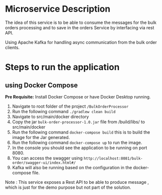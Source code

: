 # Microservice Description

The idea of this service is to be able to consume the messages for the bulk orders processing and to save in the orders Service by interfacing via rest API.

Using Apache Kafka for handling async communication from the bulk order clients.


# Steps to run the application 


## using Docker Compose
 
 **Pre Requisite:** 
  Install Docker Compose or have Docker Desktop running.


1. Navigate to root folder of the project `/BulkOrderProcessor`
2. Run the following command `./gradlew clean build`
3. Navigate to src/main/docker directory
4. Copy the jar `bulk-order-processor-1.0.jar` file from /build/libs/ to src/main/docker
5. Run the following command `docker-compose build` this is to build the image for the Jar generated.
6. Run the following command `docker-compose up` to run the image.
7. In the console you should see the application to be running on port 8080.
8. You can access the swagger using `http://localhost:8081/bulk-order/swagger-ui/index.html#/`
9. Kafka will also be running based on the configuration in the docker-compose file.


Note : This service exposes a Rest API to be able to produce message , which is just for the demo purpose but not part of the solution.